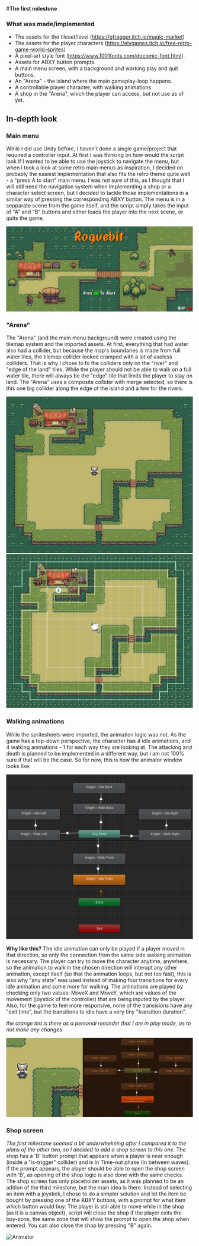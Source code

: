 #**The first milestone**

### What was made/implemented
- The assets for the tileset/level (https://gfragger.itch.io/magic-market)
- The assets for the player characters (https://elvgames.itch.io/free-retro-game-world-sprites)
- A pixel-art style font (https://www.1001fonts.com/dpcomic-font.html).
- Assets for ABXY button prompts.
- A main menu screen, with a background and working play and quit buttons.
- An "Arena" - the island where the main gameplay-loop happens.
- A controllable player character, with walking animations.
- A shop in the "Arena", which the player can access, but not use as of yet.

## In-depth look

### Main menu
While I did use Unity before, I haven't done a single game/project that required a controller input. At first I was thinking on how would the script look if I wanted to be able to use the joystick to navigate the menu, but when I took a look at some retro main menus as inspiration, I decided on probably the easiest implementation that also fits the retro theme quite well - a "press A to start" main menu.
I was not sure of this, as I thought that I will still need the navigation system when implementing a shop or a character select screen, but I decided to tackle those implementations in a similar way of pressing the
corresponding ABXY button. The menu is in a sepparate scene from the game itself, and the script simply takes the input of "A" and "B" buttons and either loads the player into the next scene, or quits the game. 

![MainMenuGif](../Images%20and%20GIFs/MainMenu.gif)

### "Arena"
The "Arena" (and the main menu background) were created using the tilemap system and the imported assets. At first, everything that had water also had a collider, but because the map's boundaries is made from full water tiles, the tilemap collider looked cramped with a lot of useless colliders. That is why I chose to fo the colliders only on the "river" and "edge of the land" tiles.
While the player should not be able to walk on a full water tile, there will always be the "edge" tile that limits the player to stay on land.
The "Arena" uses a composite collider with merge selected, so there is this one big collider along the edge of the island and a few for the rivers.

![Arena](../Images%20and%20GIFs/Arena.png)
![ArenaColliders](../Images%20and%20GIFs/Arena%20Colliders.png)

### Walking animations
While the spritesheets were imported, the animation logic was not. As the game has a top-down perspective, the character has 4 idle animations, and 4 walking animations - 1 for each way they are looking at.
The attacking and death is planned to be implemented in a different way, but I am not 100% sure if that will be the case. So for now, this is how the animator window looks like:

![Animator](../Images%20and%20GIFs/Animator%20Image.png)

**Why like this?**
The idle animation can only be played if a player moved in that direction, so only the connection from the same side walking animation is necessary.
The player can try to move the character anytime, anywhere, so the animation to walk in the chosen direction will interupt any other animation, except itself (so that the animation loops, but not too fast),
this is also why "any state" was used instead of making four transitions for every idle animation and some more for walking.
The animations are played by checking only two values: MoveX and MoveY, which are values of the movement (joystick of the controller) that are being inputed by the player.
Also, for the game to feel more responsive, none of the transisions have any "exit time", but the transitions to idle have a very tiny "transition duration".

*the orange tint is there as a personal reminder that I am in play mode, as to not make any changes*

![AnimatorGIF](../Images%20and%20GIFs/Animator.gif)

### Shop screen
*The first milestone seemed a bit underwhelming after I compared it to the plans of the other two, so I decided to add a shop screen to this one.*
The shop has a 'B' button prompt that appears when a player is near enough (inside a "is-trigger" collider) and is in Time-out phase (in between waves).
If the prompt appears, the player should be able to open the shop screen with 'B', as opening of the shop logic is also done with the same checks.
The shop screen has only placeholder assets, as it was planned to be an adition of the third milestone, but the main idea is there.
Instead of selecting an item with a joystick, I chose to do a simpler solution and let the item be bought by pressing one of the ABXY buttons, with a prompt for what item which button would buy.
The player is still able to move while in the shop (as it is a canvas object), script will close the shop if the player exits the buy-zone, the same zone that will show the prompt to open the shop when entered.
You can also close the shop by pressing "B" again.

![Animator](../Images%20and%20GIFs/Showcase.gif)
